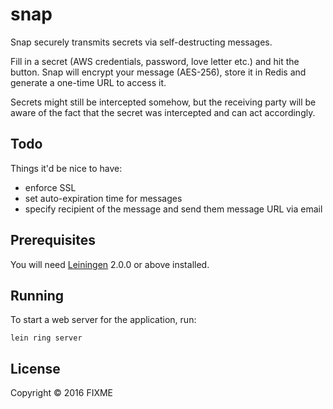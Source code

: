 # snap

Snap securely transmits secrets via self-destructing messages.

Fill in a secret (AWS credentials, password, love letter etc.) and hit the button. Snap will encrypt your message
(AES-256), store it in Redis and generate a one-time URL to access it.

Secrets might still be intercepted somehow, but the receiving party will be aware of the fact that the secret was intercepted and can act accordingly.

## Todo

Things it'd be nice to have:

* enforce SSL
* set auto-expiration time for messages
* specify recipient of the message and send them message URL via email

## Prerequisites

You will need [Leiningen][] 2.0.0 or above installed.

[leiningen]: https://github.com/technomancy/leiningen

## Running

To start a web server for the application, run:

    lein ring server

## License

Copyright © 2016 FIXME
